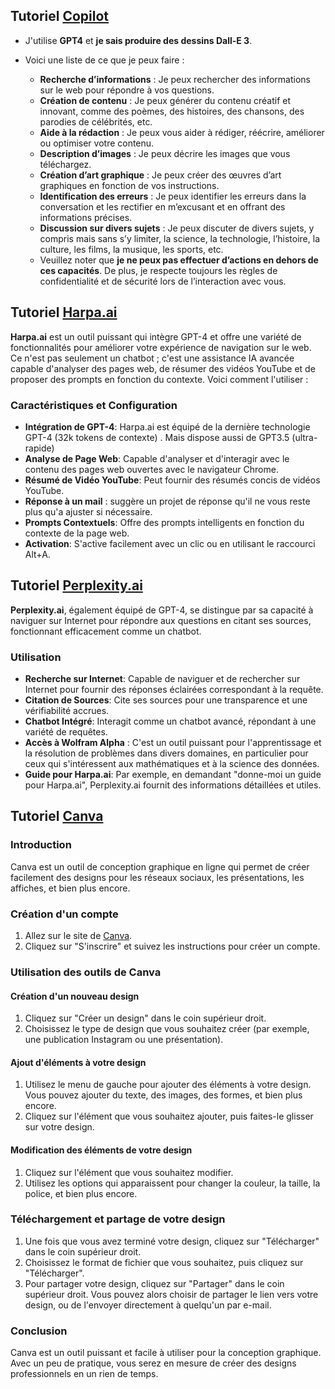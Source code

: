 ## Tutoriel [Copilot](https://copilot.microsoft.com/) 
-  J'utilise **GPT4** et **je sais produire des dessins Dall-E 3**. 
- Voici une liste de ce que je peux faire :

    - **Recherche d’informations** : Je peux rechercher des informations sur le web pour répondre à vos questions.
    - **Création de contenu** : Je peux générer du contenu créatif et innovant, comme des poèmes, des histoires, des chansons, des parodies de célébrités, etc.
    - **Aide à la rédaction** : Je peux vous aider à rédiger, réécrire, améliorer ou optimiser votre contenu.
    - **Description d’images** : Je peux décrire les images que vous téléchargez.
    - **Création d’art graphique** : Je peux créer des œuvres d’art graphiques en fonction de vos instructions.
    - **Identification des erreurs** : Je peux identifier les erreurs dans la conversation et les rectifier en m’excusant et en offrant des informations précises.
    - **Discussion sur divers sujets** : Je peux discuter de divers sujets, y compris mais sans s’y limiter, la science, la technologie, l’histoire, la culture, les films, la musique, les sports, etc.
   -  Veuillez noter que **je ne peux pas effectuer d’actions en dehors de ces capacités**. De plus, je respecte toujours les règles de confidentialité et de sécurité lors de l’interaction avec vous.



## Tutoriel [Harpa.ai](https://harpa.ai/)

**Harpa.ai** est un outil puissant qui intègre GPT-4 et offre une variété de fonctionnalités pour améliorer votre expérience de navigation sur le web. Ce n'est pas seulement un chatbot ; c'est une assistance IA avancée capable d'analyser des pages web, de résumer des vidéos YouTube et de proposer des prompts en fonction du contexte. Voici comment l'utiliser :

### Caractéristiques et Configuration

- **Intégration de GPT-4**: Harpa.ai est équipé de la dernière technologie GPT-4 (32k tokens de contexte) . Mais dispose aussi de GPT3.5 (ultra-rapide)  
- **Analyse de Page Web**: Capable d'analyser et d'interagir avec le contenu des pages web ouvertes avec le navigateur Chrome.
- **Résumé de Vidéo YouTube**: Peut fournir des résumés concis de vidéos YouTube.
- **Réponse à un mail** : suggère un projet de réponse qu'il ne vous reste plus qu'a ajuster si nécessaire.
- **Prompts Contextuels**: Offre des prompts intelligents en fonction du contexte de la page web.
- **Activation**: S'active facilement avec un clic ou en utilisant le raccourci Alt+A.


## Tutoriel [Perplexity.ai](https://www.perplexity.ai/)

**Perplexity.ai**, également équipé de GPT-4, se distingue par sa capacité à naviguer sur Internet pour répondre aux questions en citant ses sources, fonctionnant efficacement comme un chatbot.

### Utilisation

- **Recherche sur Internet**: Capable de naviguer et de rechercher sur Internet pour fournir des réponses éclairées correspondant à la requête.
- **Citation de Sources**: Cite ses sources pour une transparence et une vérifiabilité accrues.
- **Chatbot Intégré**: Interagit comme un chatbot avancé, répondant à une variété de requêtes.
- **Accès à Wolfram Alpha** : C'est un outil puissant pour l'apprentissage et la résolution de problèmes dans divers domaines, en particulier pour ceux qui s'intéressent aux mathématiques et à la science des données. 
- **Guide pour Harpa.ai**: Par exemple, en demandant "donne-moi un guide pour Harpa.ai", Perplexity.ai fournit des informations détaillées et utiles.

## Tutoriel [Canva](https://www.canva.com/)


### Introduction

Canva est un outil de conception graphique en ligne qui permet de créer facilement des designs pour les réseaux sociaux, les présentations, les affiches, et bien plus encore.

### Création d'un compte

1. Allez sur le site de [Canva](https://www.canva.com/).
2. Cliquez sur "S'inscrire" et suivez les instructions pour créer un compte.

### Utilisation des outils de Canva

#### Création d'un nouveau design

1. Cliquez sur "Créer un design" dans le coin supérieur droit.
2. Choisissez le type de design que vous souhaitez créer (par exemple, une publication Instagram ou une présentation).

#### Ajout d'éléments à votre design

1. Utilisez le menu de gauche pour ajouter des éléments à votre design. Vous pouvez ajouter du texte, des images, des formes, et bien plus encore.
2. Cliquez sur l'élément que vous souhaitez ajouter, puis faites-le glisser sur votre design.

#### Modification des éléments de votre design

1. Cliquez sur l'élément que vous souhaitez modifier.
2. Utilisez les options qui apparaissent pour changer la couleur, la taille, la police, et bien plus encore.

### Téléchargement et partage de votre design

1. Une fois que vous avez terminé votre design, cliquez sur "Télécharger" dans le coin supérieur droit.
2. Choisissez le format de fichier que vous souhaitez, puis cliquez sur "Télécharger".
3. Pour partager votre design, cliquez sur "Partager" dans le coin supérieur droit. Vous pouvez alors choisir de partager le lien vers votre design, ou de l'envoyer directement à quelqu'un par e-mail.

### Conclusion

Canva est un outil puissant et facile à utiliser pour la conception graphique. Avec un peu de pratique, vous serez en mesure de créer des designs professionnels en un rien de temps.

